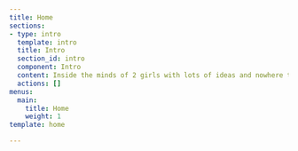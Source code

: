 ```yaml
---
title: Home
sections:
- type: intro
  template: intro
  title: Intro
  section_id: intro
  component: Intro
  content: Inside the minds of 2 girls with lots of ideas and nowhere to go.
  actions: []
menus:
  main:
    title: Home
    weight: 1
template: home

---
```

